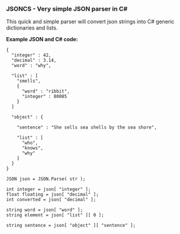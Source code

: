 <h3>JSONCS - Very simple JSON parser in C#</h3>
This quick and simple parser will convert json strings into C# generic dictionaries and lists.

<b>Example JSON and C# code:</b>
```
{
  "integer" : 42,
  "decimal" : 3.14,
  "word" : "why",
	
  "list" : [
    "smells",
    {
      "word" : "ribbit",
      "integer" : 80085
    }
  ]

  "object" : {

    "sentence" : "She sells sea shells by the sea shore",

    "list" : [
      "who",
      "knows",
      "why"
    ]
  }
}
```
```
JSON json = JSON.Parse( str );

int integer = json[ "integer" ];
float floating = json[ "decimal" ];
int converted = json[ "decimal" ];

string word = json[ "word" ];
string element = json[ "list" ][ 0 ];

string sentence = json[ "object" ][ "sentence" ];

```
